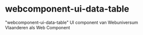 # webcomponent-ui-data-table
"webcomponent-ui-data-table" UI component van Webuniversum Vlaanderen als Web Component
